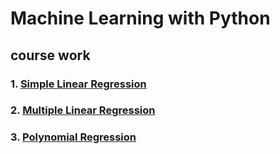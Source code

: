 # Machine Learning with Python

## course work 

### 1. [Simple Linear Regression](https://gist.github.com/durgaprasadmamidi/91565416ebe50ff47e676a06ea5f74cf)
### 2. [Multiple Linear Regression](https://gist.github.com/a3f7a0fe886501e4c7c66355d4b9d78e)
### 3. [Polynomial Regression](https://gist.github.com/dd853d82324e250a53f4ed1d3699956e)
